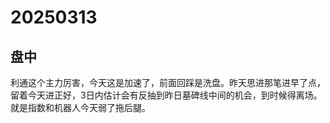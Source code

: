 # 20250313

## 盘中

利通这个主力厉害，今天这是加速了，前面回踩是洗盘。昨天思进那笔进早了点，留着今天进正好，3日内估计会有反抽到昨日墓碑线中间的机会，到时候得离场。就是指数和机器人今天弱了拖后腿。
